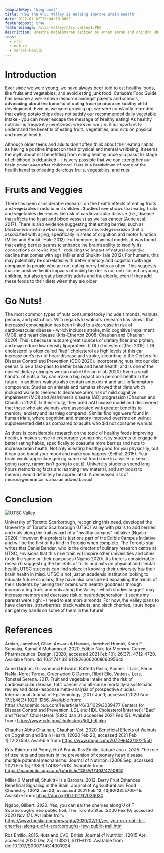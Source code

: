 ```yaml
---
templateKey: 'blog-post'
title: 'How the UTSC Valley is Helping Improve Brain Health'
date: 2022-01-02T15:04:10.000Z
featuredpost: true
featuredimage: /utsc-valley/utsc-valley1.PNG
description: Brentha Rajakumaran (edited by Annam Imran and Anindro Bhattacharya)
tags:
  - utsc
  - nature
  - mental-health
---
```

# Introduction
Ever since we were young, we have always been told to eat healthy foods, like fruits and vegetables, and avoid eating junk food. Canada’s Food Guide has become a well-known resource amongst parents and schools, advocating about the benefits of eating fresh produce on healthy child development. Even as we were growing up, we were constantly reminded that eating potato chips does not satisfy our recommended  daily vegetable intake - you can never escape the message of healthy eating! As healthy nutrition is frequently mentioned, wherever we are, it is important to understand the benefits of eating fruits, vegetables, and nuts on physical and mental health. 

Although older teens and adults don’t often think about their eating habits as having a positive impact on their physical and mental wellbeing, it seems the myth about not benefitting from eating healthy once you pass the stage of childhood is debunked - it is very possible that we can strengthen our brain power even after childhood. Here is a breakdown of some of the health benefits of eating delicious fruits, vegetables, and nuts:

# Fruits and Veggies
There has been considerable research on the health effects of eating fruits and vegetables in adults and children. Studies have shown that eating fruits and vegetables decreases the risk of cardiovascular disease (i.e., disease that affects the heart and blood vessels) as well as cancer (Aune et al. 2017). There is also evidence suggesting that eating berries, such as blueberries and strawberries, may prevent neurodegeneration that is associated with aging, specifically in areas of cognition and motor function (Miller and Shukitt-Hale 2012). Furthermore, in animal models, it was found that eating berries seems to enhance the brain’s ability to modify its connections or rewire itself - reducing the impact of natural cognitive decline that comes with age (Miller and Shukitt-Hale 2012). For humans, this may potentially be correlated with better memory and cognition with age compared to people who are not eating berry fruits as often. This suggests that the positive health impacts of eating berries is not only limited to young children, but also greatly benefits adults and the elderly, even if they  add these foods to their diets when they are older. 

# Go Nuts!
The most common types of nuts consumed today include almonds, walnuts, pecans, and pistachios. With regards to walnuts, research has shown that increased consumption has been linked to a decrease in risk of cardiovascular disease - which includes stroke, mild cognitive impairment (MCI), and heart disease (Kris-Etherton 2008; Chauhan and Chauhan 2020). This is because nuts are great sources of dietary fiber and protein, and may reduce low density lipoproteins (LDL) cholesterol (Ros 2015). LDL cholesterol is often called “bad” cholesterol as high levels of this can  increase one’s risk of heart disease and stroke, according to the Centers for Disease Control and Prevention (CDC 2020). Incorporating nuts into our diet seems to be a fast-pass to better brain and heart health, and is one of the easiest dietary changes we can make (Arslan et al. 2020). Even a small handful of nuts a day can make a big impact on a person’s health in the future. In addition, walnuts also contain antioxidant and anti-inflammatory compounds. Studies on animals and humans showed that diets which included walnuts seemed to decrease one’s risk of mild cognitive impairment (MCI) and Alzheimer’s disease (AD) progression (Chauhan and Chauhan 2020). In their study, they used aAD mouse model and discovered that those who ate walnuts were associated with greater benefits to memory, anxiety and learning compared. Similar findings were found in human trials, where cognition and memory improved overtime on walnut supplemented diets as compared to adults who did not consume walnuts.

As there is considerable research on the topic of healthy foods improving  health, it makes sense to encourage young university students to engage in better eating habits, specifically to consume more berries and nuts to increase brain health. Not only is eating healthy good for you physically, but it can also boost your mood and make you happier (Selhub 2015). Your brain would appreciate getting some real food once in a while to keep it going (sorry, ramen isn’t going to cut it). University students spend long hours memorizing facts and learning new material, and any boost to memory would definitely be appreciated. A decreased risk of neurodegeneration is also an added bonus!

# Conclusion
![UTSC Valley](/img/utsc-valley/utsc-valley2.PNG)

University of Toronto Scarborough, recognizing this need, developed the University of Toronto Scarborough (UTSC) Valley with plans to add berries and nuts along the trail as part of a “healthy campus” initiative (Ngabo 2020). However, this project is just one part of the Edible Campus Initiative and will be the first of its kind in Toronto when complete. The Toronto star writes that Daniel Bender, who is the director of culinary research centre at UTSC, envisions that this new train will inspire other universities and cities to do the same on their campuses (Ngabo 2020). As there is considerable research suggesting the benefits of fruits and nuts on physical and mental health, UTSC students can find solace in knowing their university has their brain health in mind. UTSC is not just an academic institution looking to educate future scholars; they have also considered  expanding the minds of their students by fueling their  brains with healthy goodness through incorporating fruits and nuts along the Valley - which studies suggest may increase memory and decrease risk of neurodegeneration. It seems my parents were right - I need to eat more almonds! For now, the Valley plans to have cherries, strawberries, black walnuts, and black cherries. I sure hope I can get my hands on some of them in the future! 

# References
Arslan, Jamshed, Gilani Anwar-ul-Hassan, Jamshed Humair, Khan F Sumaiya, Kamal A Mohammad. 2020. Edible Nuts for Memory. Current Pharmaceutical Design. [2020; accessed 2021 Feb 10]; 26(37), 4712-4720. Available from: doi 10.2174/1381612826666200806095649

Aune Dagfinn, Giovannucci Edward, Boffetta Paolo, Padnes T Lars, Keum NaNa, Norat Teresa, Greenwood C Darren, Riboli Elio, Vatten J Lars, Tonstad Serena. 2017. Fruit and vegetable intake and the risk of cardiovascular disease, total cancer and all-cause mortality-a systematic review and dose-response meta-analysis of prospective studies. International Journal of Epidemiology. [2017 Jun 1; accessed 2020 Nov 17];1;46(3):1029-1056. Available from: https://academic.oup.com/ije/article/46/3/1029/3039477
Centers for Disease Control and Prevention. LDL and HDL Cholesterol [internet]: "Bad" and "Good" Cholesterol. [2020 Jan 31; accessed 2021 Feb 15]. Available from: https://www.cdc.gov/cholesterol/ldl_hdl.htm

Chauhan Abha Chauhan, Chauhan Ved. 2020. Beneficial Effects of Walnuts on Cognition and Brain Health. [2020 Feb 20; accessed 2021 Feb 1];12(2):550. Available from:  https://www.mdpi.com/2072-6643/12/2/550

Kris-Etherton M Penny, Hu B Frank, Ros Emilio, Sabaté Joan. 2008. The role of tree nuts and peanuts in the prevention of coronary heart disease: multiple potential mechanisms. Journal of Nutrition. [2008 Sep; accessed 2021 Feb 15];138(9):1746S-1751S. Available from: https://academic.oup.com/jn/article/138/9/1746S/4750850

Miller G Marshall, Shukitt-Hale Barbara. 2012. Berry Fruit Enhances Beneficial Signaling in the Brain. Journal of Agricultural and Food Chemistry. [2012 Jan 23; accessed 2021 Feb 12];13;60(23):5709-15. Available from: https://doi.org/10.1021/jf2036033

Ngabo, Gilbert. 2020. Yes, you can eat the cherries along U of T Scarborough’s new public trail. The Toronto Star. [2020 Feb 10; accessed 2020 Nov 17]. Available from: https://www.thestar.com/news/gta/2020/02/10/yes-you-can-eat-the-cherries-along-u-of-t-scarboroughs-new-public-trail.html

Ros Emilio. 2015. Nuts and CVD. British Journal of Nutrition. [2015 Apr; accessed 2020 Dec 25];113(S2), S111–S120. Available from: doi:10.1017/S0007114514003924 

